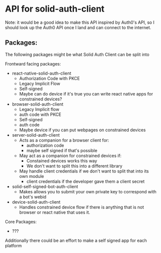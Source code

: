 # API for solid-auth-client

Note: it would be a good idea to make this API inspired by Auth0's API, so I should look up the Auth0 API once I land and can connect to the internet.

## Packages:

The following packages might be what Solid Auth Client can be split into

Frontward facing packages:
 - react-native-solid-auth-client
    - Authorization Code with PKCE
    - Legacy Implicit Flow
    - Self-signed
    - Maybe can do device if it's true you can write react native apps for constrained devices?
 - browser-solid-auth-client
    - Legacy Implicit flow
    - auth code with PKCE
    - Self-signed
    - auth code
    - Maybe device if you can put webpages on constrained devices
 - server-solid-auth-client
    - Acts as a companion for a browser client for:
       - authorization code
       - maybe self signed if that's possible
    - May act as a companion for constrained devices if:
       - Constained devices works this way
       - We don't want to split this into a different library
    - May handle client credentials if we don't want to split that into its own module
       - client credentials if the developer gave them a client secret
 - solid-self-signed-bot-auth-client
    - Makes allows you to submit your own private key to correspond with a bot's webid
 - device-solid-auth-client
    - Handles constrained device flow if there is anything that is not browser or react native that uses it.

Core Packages:
 - ???


Additionally there could be an effort to make a self signed app for each platform
